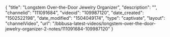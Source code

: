 {
    "title": "Longstem Over-the-Door Jewelry Organizer",
    "description": "",
    "channelid": "111091684",
    "videoid": "109987120",
    "date_created": "1502522198",
    "date_modified": "1504049174",
    "type": "captivate",
    "layout": "channelVideo",
    "url": "\/bbbusa-latest-videos\/longstem-over-the-door-jewelry-organizer-2-notes\/111091684-109987120"
}